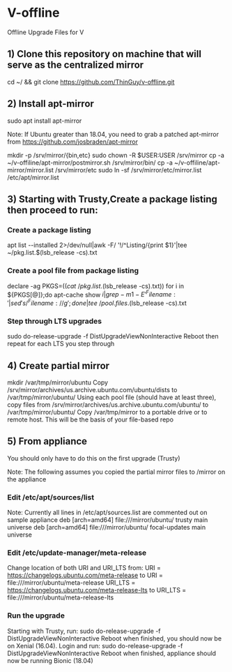 
# V-offline
Offline Upgrade Files for V

## 1) Clone this repository on machine that will serve as the centralized mirror
cd ~/ && git clone https://github.com/ThinGuy/v-offline.git

## 2) Install apt-mirror
sudo apt install apt-mirror

Note: If Ubuntu greater than 18.04, you need to grab a patched apt-mirror from https://github.com/josbraden/apt-mirror

mkdir -p /srv/mirror/{bin,etc}
sudo chown -R $USER:USER /srv/mirror
cp -a ~/v-offiline/apt-mirror/postmirror.sh /srv/mirror/bin/
cp -a ~/v-offiline/apt-mirror/mirror.list /srv/mirror/etc
sudo ln -sf /srv/mirror/etc/mirror.list /etc/apt/mirror.list

## 3) Starting with Trusty,Create a package listing then proceed to run:
### Create a package listing
apt list --installed 2>/dev/null|awk -F/ '!/^Listing/{print $1}'|tee ~/pkg.list.$(lsb_release -cs).txt
### Create a pool file from package listing
declare -ag PKGS=($(cat ~/pkg.list.$(lsb_release -cs).txt))
for i in ${PKGS[@]};do apt-cache show ${i}|grep -m1 -E '^Filename:'|sed 's/^Filename: //g'; done|tee ~/pool.files.$(lsb_release -cs).txt
### Step through LTS upgrades
sudo do-release-upgrade -f DistUpgradeViewNonInteractive
Reboot then repeat for each LTS you step through

## 4) Create partial mirror
mkdir /var/tmp/mirror/ubuntu
Copy /srv/mirror/archives/us.archive.ubuntu.com/ubuntu/dists to /var/tmp/mirror/ubuntu/
Using each pool file (should have at least three), copy files from /srv/mirror/archives/us.archive.ubuntu.com/ubuntu/<path to entry> to /var/tmp/mirror/ubuntu/
Copy /var/tmp/mirror to a portable drive or to remote host.  This will be the basis of your file-based repo
  
## 5) From appliance
You should only have to do this on the first upgrade (Trusty)

Note: The following assumes you copied the partial mirror files to /mirror on the appliance

### Edit /etc/apt/sources/list
Note: Currently all lines in /etc/apt/sources.list are commented out on sample appliance
deb [arch=amd64] file:///mirror/ubuntu/ trusty main universe
deb [arch=amd64] file:///mirror/ubuntu/ focal-updates main universe

### Edit /etc/update-manager/meta-release
Change location of both URI and URI_LTS from:
URI = https://changelogs.ubuntu.com/meta-release to URI = file:///mirror/ubuntu/meta-release
URI_LTS = https://changelogs.ubuntu.com/meta-release-lts to URI_LTS = file:///mirror/ubuntu/meta-release-lts

### Run the upgrade
Starting with Trusty, run:
sudo do-release-upgrade -f DistUpgradeViewNonInteractive 
Reboot when finished, you should now be on Xenial (16.04).  Login and run:
sudo do-release-upgrade -f DistUpgradeViewNonInteractive
Reboot when finished, appliance should now be running Bionic (18.04)
